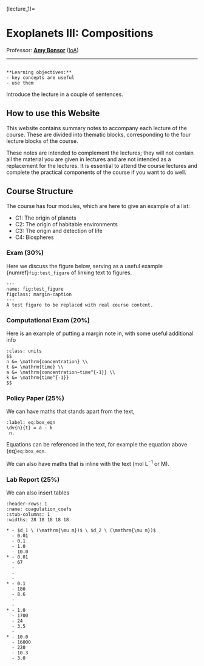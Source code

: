 (lecture_1)=
# Exoplanets III: Compositions

Professor: **[Amy Bonsor](mailto:abonsor@ast.cam.ac.uk)** ([IoA](https://ast.cam.ac.uk))

---

```{highlights}

**Learning objectives:**
- key concepts are useful
- use them

```

Introduce the lecture in a couple of sentences.

## How to use this Website

This website contains summary notes to accompany each lecture of the course.
These are divided into thematic blocks, corresponding to the four lecture blocks of the course.

These notes are intended to complement the lectures; they will not contain all the material you are given in lectures and are not intended as a replacement for the lectures.
It is essential to attend the course lectures and complete the practical components of the course if you want to do well.

## Course Structure

The course has four modules, which are here to give an example of a list:

- C1: The origin of planets
- C2: The origin of habitable environments
- C3: The origin and detection of life
- C4: Biospheres


### Exam (30%)

Here we discuss the figure below, serving as a useful example {numref}`fig:test_figure` of linking text to figures.

```{figure} ./figures/trappist_1.jpg
---
name: fig:test_figure
figclass: margin-caption
---
A test figure to be replaced with real course content.
```

### Computational Exam (20%)

Here is an example of putting a margin note in, with some useful additional info

```{margin} Units!
:class: units
$$
n &= \mathrm{concentration} \\
t &= \mathrm{time} \\
a &= \mathrm{concentration~time^{-1}} \\
k &= \mathrm{time^{-1}}
$$
```

### Policy Paper (25%)

We can have maths that stands apart from the text,
```{math}
:label: eq:box_eqn
\dv{n}{t} = a - k
 n.
```

Equations can be referenced in the text, for example the equation above {eq}`eq:box_eqn`.

We can also have maths that is inline with the text ($\mathrm{mol \ L^{-1}}$ or $\mathrm{M}$).

### Lab Report (25%)

We can also insert tables

```{list-table} Example of a table.
:header-rows: 1
:name: coagulation_coefs
:stub-columns: 1
:widths: 28 18 18 18 18 

* - $d_1 \ (\mathrm{\mu m})$ \ $d_2 \ (\mathrm{\mu m})$
  - 0.01
  - 0.1
  - 1.0
  - 10.0
* - 0.01
  - 67
  -
  -
  -
* - 0.1
  - 180
  - 8.6
  -
  -
* - 1.0
  - 1700
  - 24
  - 3.5
  -
* - 10.0
  - 16000
  - 220
  - 10.3
  - 3.0
```